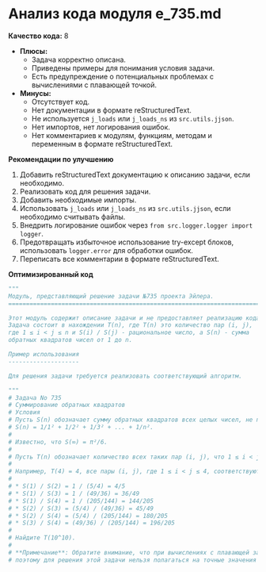 # Анализ кода модуля e_735.md

**Качество кода:** 8

*   **Плюсы:**
    *   Задача корректно описана.
    *   Приведены примеры для понимания условия задачи.
    *   Есть предупреждение о потенциальных проблемах с вычислениями с плавающей точкой.
*   **Минусы:**
    *   Отсутствует код.
    *   Нет документации в формате reStructuredText.
    *   Не используется `j_loads` или `j_loads_ns` из `src.utils.jjson`.
    *   Нет импортов, нет логирования ошибок.
    *   Нет комментариев к модулям, функциям, методам и переменным в формате reStructuredText.

**Рекомендации по улучшению**

1.  Добавить reStructuredText документацию к описанию задачи, если необходимо.
2.  Реализовать код для решения задачи.
3.  Добавить необходимые импорты.
4.  Использовать `j_loads` или `j_loads_ns` из `src.utils.jjson`, если необходимо считывать файлы.
5.  Внедрить логирование ошибок через `from src.logger.logger import logger`.
6.  Предотвращать избыточное использование try-except блоков, использовать `logger.error` для обработки ошибок.
7.  Переписать все комментарии в формате reStructuredText.

**Оптимизированный код**

```python
"""
Модуль, представляющий решение задачи №735 проекта Эйлера.
=========================================================================================

Этот модуль содержит описание задачи и не предоставляет реализацию кода.
Задача состоит в нахождении T(n), где T(n) это количество пар (i, j),
где 1 ≤ i < j ≤ n и S(i) / S(j) - рациональное число, а S(n) - сумма
обратных квадратов чисел от 1 до n.

Пример использования
--------------------

Для решения задачи требуется реализовать соответствующий алгоритм.

"""
# Задача No 735
# Суммирование обратных квадратов
# Условия
# Пусть S(n) обозначает сумму обратных квадратов всех целых чисел, не превосходящих n. То есть,
# S(n) = 1/1² + 1/2² + 1/3² + ... + 1/n².
#
# Известно, что S(∞) = π²/6.
#
# Пусть T(n) обозначает количество всех таких пар (i, j), что 1 ≤ i < j ≤ n и S(i) / S(j) - рациональное число.
#
# Например, T(4) = 4, все пары (i, j), где 1 ≤ i < j ≤ 4, соответствуют условию:
#
# * S(1) / S(2) = 1 / (5/4) = 4/5
# * S(1) / S(3) = 1 / (49/36) = 36/49
# * S(1) / S(4) = 1 / (205/144) = 144/205
# * S(2) / S(3) = (5/4) / (49/36) = 45/49
# * S(2) / S(4) = (5/4) / (205/144) = 180/205
# * S(3) / S(4) = (49/36) / (205/144) = 196/205
#
# Найдите T(10^10).
#
# **Примечание**: Обратите внимание, что при вычислениях с плавающей запятой возможно накопление ошибок,
# поэтому для решения этой задачи нельзя полагаться на точные значения S(n).
```